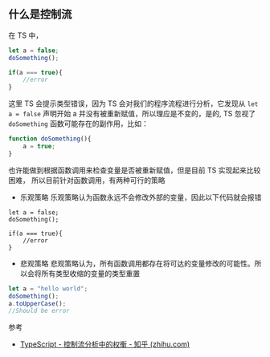 ## 什么是控制流
	

在 TS 中，
```ts
let a = false;
doSomething();

if(a === true){
	//error
}
```
这里 TS 会提示类型错误，因为 TS 会对我们的程序流程进行分析，它发现从 `let a = false` 声明开始 a 并没有被重新赋值，所以理应是不变的，是的, TS 忽视了 `doSomething` 函数可能存在的副作用，比如：
```ts
function doSomething(){
	a = true;
}
```
也许能做到根据函数调用来检查变量是否被重新赋值，但是目前 TS 实现起来比较困难，
所以目前针对函数调用，有两种可行的策略
- 乐观策略
乐观策略认为函数永远不会修改外部的变量，因此以下代码就会报错
```
let a = false;
doSomething();

if(a === true){
	//error
}
```

- 悲观策略
悲观策略认为，所有函数调用都存在将可达的变量修改的可能性。所以会将所有类型收缩的变量的类型重置
```ts
let a = "hello world";
doSomething();
a.toUpperCase();
//Should be error

```
















参考
- [TypeScript - 控制流分析中的权衡 - 知乎 (zhihu.com)](https://zhuanlan.zhihu.com/p/143789846)